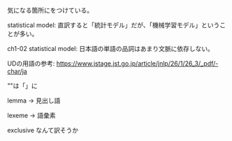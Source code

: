 気になる箇所に<comment>をつけている。

statistical model: 直訳すると「統計モデル」だが、「機械学習モデル」ということが多い。

ch1-02 statistical model: 日本語の単語の品詞はあまり文脈に依存しない。

UDの用語の参考: https://www.jstage.jst.go.jp/article/jnlp/26/1/26_3/_pdf/-char/ja

""は「」に

lemma -> 見出し語

lexeme -> 語彙素

exclusive なんて訳そうか